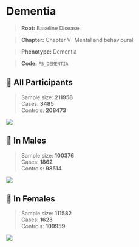# Dementia

> **Root:** Baseline Disease  

> **Chapter:** Chapter V- Mental and behavioural  

> **Phenotype:** Dementia  

> **Code:** `F5_DEMENTIA`

## 🧪 All Participants  
> Sample size: **211958**  
> Cases: **3485**  
> Controls: **208473**
<img src="/Disease/Figures/ALL/Incidence/F5_DEMENTIA.png"/>
<CsvTable src="/Disease/Data/ALL/Incidence/COX_F5_DEMENTIA.csv" label="🔍 View full results" />

## 👨 In Males  
> Sample size: **100376**  
> Cases: **1862**  
> Controls: **98514**
<img src="/Disease/Figures/Male/Incidence/F5_DEMENTIA.png"/>
<CsvTable src="/Disease/Data/Male/Incidence/COX_F5_DEMENTIA.csv" label="🔍 View full results" />

## 👩 In Females  
> Sample size: **111582**  
> Cases: **1623**  
> Controls: **109959**
<img src="/Disease/Figures/Female/Incidence/F5_DEMENTIA.png"/>
<CsvTable src="/Disease/Data/Female/Incidence/COX_F5_DEMENTIA.csv" label="🔍 View full results" />
